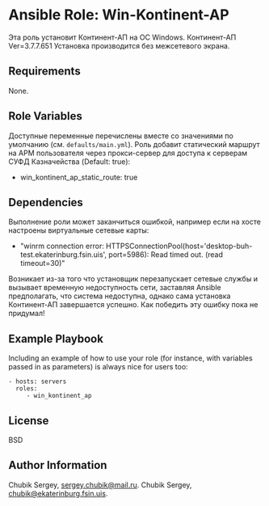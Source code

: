 Ansible Role: Win-Kontinent-AP
=========

Эта роль установит Континент-АП на ОС Windows.
Континент-АП Ver=3.7.7.651
Установка производится без межсетевого экрана.

Requirements
------------

None.

Role Variables
--------------

Доступные переменные перечислены вместе со значениями по умолчанию (см. `defaults/main.yml`).
Роль добавит статический маршрут на АРМ пользователя через прокси-сервер для доступа к серверам СУФД Казначейства (Default: true):
  - win_kontinent_ap_static_route: true

Dependencies
------------

Выполнение роли может заканчиться ошибкой, например если на хосте настроены виртуальные сетевые карты:
  - "winrm connection error: HTTPSConnectionPool(host='desktop-buh-test.ekaterinburg.fsin.uis', port=5986): Read timed out. (read timeout=30)"

Возникает из-за того что установщик перезапускает сетевые службы и вызывает временную недоступность сети, заставляя Ansible предполагать, что система недоступна, однако сама установка Континент-АП завершается успешно. Как победить эту ошибку пока не придумал!

Example Playbook
----------------

Including an example of how to use your role (for instance, with variables passed in as parameters) is always nice for users too:

    - hosts: servers
      roles:
         - win_kontinent_ap

License
-------

BSD

Author Information
------------------

Chubik Sergey, sergey.chubik@mail.ru.
Chubik Sergey, chubik@ekaterinburg.fsin.uis.
